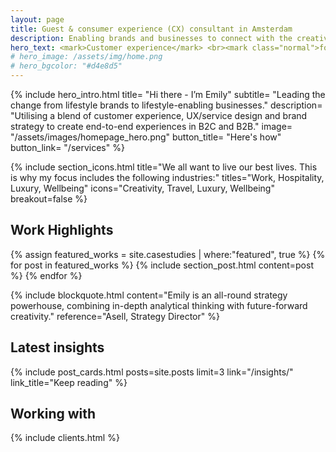 ```yaml
---
layout: page
title: Guest & consumer experience (CX) consultant in Amsterdam
description: Enabling brands and businesses to connect with the creative class, millennials and Gen Z through captivating guest and customer experiences, IRL.
hero_text: <mark>Customer experience</mark> <br><mark class="normal">for brands improving</mark> <br><mark>how we live, work & play</mark>
# hero_image: /assets/img/home.png
# hero_bgcolor: "#d4e8d5"
---
```


{% include hero_intro.html
title= "Hi there - I’m Emily"
subtitle= "Leading the change from lifestyle brands to lifestyle-enabling businesses."
description= "Utilising a blend of customer experience, UX/service design and brand strategy to create end-to-end experiences in B2C and B2B."
image= "/assets/images/homepage_hero.png"
button_title= "Here's how" button_link= "/services"
%}

{% include section_icons.html 
title="We all want to live our best lives. This is why my focus includes the following industries:"
titles="Work, Hospitality, Luxury, Wellbeing" 
icons="Creativity, Travel, Luxury, Wellbeing" breakout=false %}

## Work Highlights

{% assign featured_works = site.casestudies | where:"featured", true  %}
{% for post in featured_works %}
  {% include section_post.html content=post %}
{% endfor %}

{% include blockquote.html 
content="Emily is an all-round strategy powerhouse, combining in-depth analytical thinking with future-forward creativity." 
reference="Asell, Strategy Director"
%}


## Latest insights

{% include post_cards.html posts=site.posts limit=3 link="/insights/" link_title="Keep reading" %}

## Working with

{% include clients.html %}

